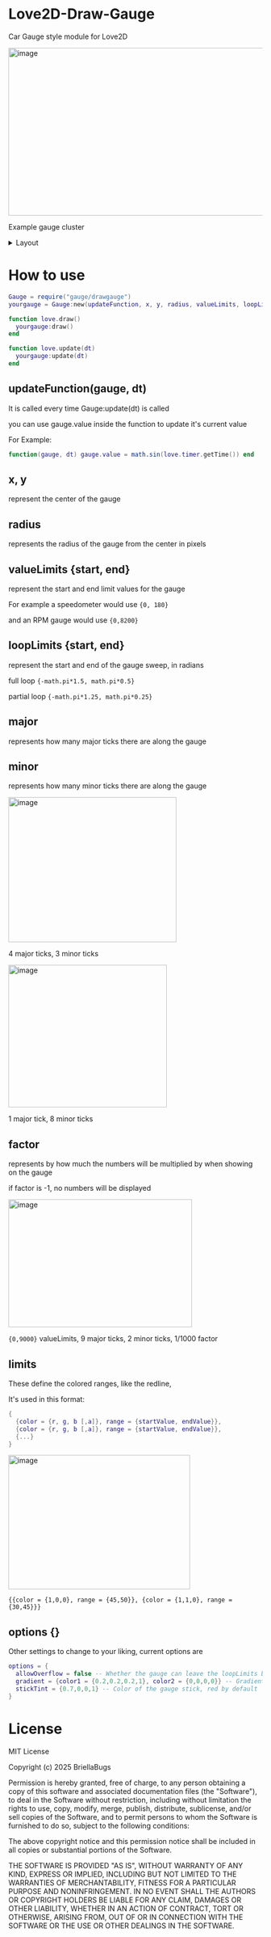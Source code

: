 # Love2D-Draw-Gauge
Car Gauge style module for Love2D

<img width="602" height="332" alt="image" src="https://github.com/user-attachments/assets/8d5b2ff8-1690-431b-bd21-29684e2316a7" />

Example gauge cluster
<details>
<summary>Layout</summary>
  
```lua
local Gauge = require('gauge/drawgauge')
local gauges = {}
local car = {
  rpm = 3700,
  maxrpm = 8000,
  speed = 72.5/3.6,
  engTemp = 34,
  fuel = 0.9998
}

function love.load()
  local gradientcolor = {color1 = {0.5,0,0,1}, color2 = {0,0,0,0}}
  
  table.insert(gauges,Gauge:new(function(gauge) if car.rpm then gauge.value = car.rpm else gauge.value = nil end if car.maxrpm then gauge.valueLimits[2] = math.ceil((car.maxrpm + 501) / 1000) * 1000; gauge.major = math.ceil((car.maxrpm + 501) / 1000); gauge.limits[1].range = {car.maxrpm,math.ceil((car.maxrpm + 501) / 1000) * 1000} end end, 120,120,100,{0,8000},{-math.pi*1.10,lerp(-math.pi*0.25,-math.pi*0.5,0.5)},8,0,1/1000,{{color={1,0,0},range={6000,8000}}},{gradient = gradientcolor}))
  table.insert(gauges,Gauge:new(function(gauge) if car.fuel then gauge.value = car.fuel else gauge.value = nil end end, 480,200,100,{0,1},{math.pi*0.20,-math.pi*0.20},4,1,-1,nil,{}))
  table.insert(gauges,Gauge:new(function(gauge) if car.engTemp then gauge.value = car.engTemp else gauge.value = nil end end, 360, 260, 80, {45,115}, {-math.pi,0}, 2,3,1, {{color={1,0,0},range={109,115}}}, {allowOverflow = false}))
  table.insert(gauges,Gauge:new(function(gauge) if car.speed then gauge.value = car.speed*3.6; gauge.valueLimits = {math.floor((car.speed*3.6)/180)*180, math.floor((car.speed*3.6)/180+1)*180} end end, 300,150,140,{0,180},{-math.pi*1.25,0},9,3,1,nil,{allowOverflow = false,gradient = gradientcolor}))
end

function love.update(dt)
  for _,gauge in ipairs(gauges) do
    gauge:update(dt)
  end
end

function love.draw()
  for _,gauge in ipairs(gauges) do
    gauge:draw()
  end
end

function lerp(a,b,t)
	return a * (1.0 - t) + b * t
end
```
</details>

# How to use

```lua
Gauge = require("gauge/drawgauge")
yourgauge = Gauge:new(updateFunction, x, y, radius, valueLimits, loopLimits, major, minor, factor, limits, options)

function love.draw()
  yourgauge:draw()
end

function love.update(dt)
  yourgauge:update(dt)
end
```
## updateFunction(gauge, dt)

It is called every time Gauge:update(dt) is called

you can use gauge.value inside the function to update it's current value

For Example:
```lua
function(gauge, dt) gauge.value = math.sin(love.timer.getTime()) end
```

## x, y

represent the center of the gauge

## radius

represents the radius of the gauge from the center in pixels

## valueLimits {start, end}
represent the start and end limit values for the gauge

For example a speedometer would use ``{0, 180}``

and an RPM gauge would use ``{0,8200}``

## loopLimits {start, end}
represent the start and end of the gauge sweep, in radians

full loop ``{-math.pi*1.5, math.pi*0.5}``

partial loop ``{-math.pi*1.25, math.pi*0.25}``

## major
represents how many major ticks there are along the gauge
## minor
represents how many minor ticks there are along the gauge

<img width="333" height="287" alt="image" src="https://github.com/user-attachments/assets/f3b435fc-7b74-4876-8a7f-74f080a2aef5" />

4 major ticks, 3 minor ticks

<img width="314" height="282" alt="image" src="https://github.com/user-attachments/assets/884692ea-cc0c-479e-95ec-1149c825b43c" />

1 major tick, 8 minor ticks

## factor
represents by how much the numbers will be multiplied by when showing on the gauge

if factor is -1, no numbers will be displayed

<img width="364" height="253" alt="image" src="https://github.com/user-attachments/assets/42df50fa-92e2-4427-aed4-ce341a135790" />

``{0,9000}`` valueLimits, 9 major ticks, 2 minor ticks, 1/1000 factor

## limits
These define the colored ranges, like the redline,

It's used in this format:
```lua
{
  {color = {r, g, b [,a]}, range = {startValue, endValue}},
  {color = {r, g, b [,a]}, range = {startValue, endValue}},
  {...}
}
```

<img width="360" height="266" alt="image" src="https://github.com/user-attachments/assets/4860f48b-29d1-4105-a409-b43e5a3a8bbe" />

``{{color = {1,0,0}, range = {45,50}},
   {color = {1,1,0}, range = {30,45}}}``

## options {}
Other settings to change to your liking, current options are
```lua
options = {
  allowOverflow = false -- Whether the gauge can leave the loopLimits boundaries
  gradient = {color1 = {0.2,0.2,0.2,1}, color2 = {0,0,0,0}} -- Gradient colors inside the gauge
  stickTint = {0.7,0,0,1} -- Color of the gauge stick, red by default
}
```

# License

MIT License

Copyright (c) 2025 BriellaBugs

Permission is hereby granted, free of charge, to any person obtaining a copy
of this software and associated documentation files (the "Software"), to deal
in the Software without restriction, including without limitation the rights
to use, copy, modify, merge, publish, distribute, sublicense, and/or sell
copies of the Software, and to permit persons to whom the Software is
furnished to do so, subject to the following conditions:

The above copyright notice and this permission notice shall be included in all
copies or substantial portions of the Software.

THE SOFTWARE IS PROVIDED "AS IS", WITHOUT WARRANTY OF ANY KIND, EXPRESS OR
IMPLIED, INCLUDING BUT NOT LIMITED TO THE WARRANTIES OF MERCHANTABILITY,
FITNESS FOR A PARTICULAR PURPOSE AND NONINFRINGEMENT. IN NO EVENT SHALL THE
AUTHORS OR COPYRIGHT HOLDERS BE LIABLE FOR ANY CLAIM, DAMAGES OR OTHER
LIABILITY, WHETHER IN AN ACTION OF CONTRACT, TORT OR OTHERWISE, ARISING FROM,
OUT OF OR IN CONNECTION WITH THE SOFTWARE OR THE USE OR OTHER DEALINGS IN THE
SOFTWARE.
